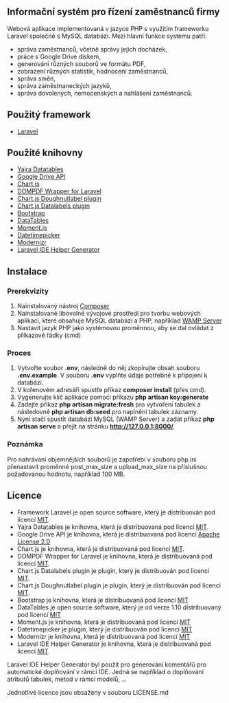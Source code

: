 ## Informační systém pro řízení zaměstnanců firmy

Webová aplikace implementovaná v jazyce PHP s využitím frameworku Laravel společně s MySQL databází. 
Mezi hlavní funkce systému patří:
- správa zaměstnanců, včetně správy jejich docházek, 
- práce s Google Drive diskem,
- generování různých souborů ve formátu PDF,
- zobrazení různých statistik, hodnocení zaměstnanců,
- správa směn, 
- správa zaměstnaneckých jazyků, 
- správa dovolených, nemocenských a nahlášení zaměstnanců.

## Použitý framework
- [Laravel](https://laravel.com/)

## Použité knihovny
- [Yajra Datatables](https://yajrabox.com/docs/laravel-datatables/master/installation)
- [Google Drive API](https://developers.google.com/drive/api/v3/quickstart/php)
- [Chart.js](https://www.chartjs.org/)
- [DOMPDF Wrapper for Laravel](https://github.com/barryvdh/laravel-dompdf)
- [Chart.js Doughnutlabel plugin](https://github.com/ciprianciurea/chartjs-plugin-doughnutlabel)
- [Chart.js Datalabels plugin](https://github.com/chartjs/chartjs-plugin-datalabels)
- [Bootstrap](https://getbootstrap.com/)
- [DataTables](https://datatables.net/)
- [Moment.js](https://momentjs.com/)
- [Datetimepicker](https://github.com/xdan/datetimepicker/blob/master/MIT-LICENSE.txt)
- [Modernizr](https://modernizr.com/)
- [Laravel IDE Helper Generator](https://github.com/barryvdh/laravel-ide-helper)

## Instalace
### Prerekvizity
1. Nainstalovaný nástroj [Composer](https://getcomposer.org/)
2. Nainstalované libovolné vývojové prostředí pro tvorbu webových aplikací, které obsahuje MySQL databázi a PHP,
   například [WAMP Server](https://www.wampserver.com/en/)
3. Nastavit jazyk PHP jako systémovou proměnnou, aby se dal ovládat z příkazové řádky (cmd) 
### Proces
1. Vytvořte soubor **.env**, následně do něj zkopírujte obsah souboru **.env.example**. V souboru **.env** vyplňte 
údaje potřebné k připojení k databázi.
2. V kořenovém adresáři spustťe příkaz **composer install** (přes cmd).
3. Vygenerujte klíč aplikace pomocí příkazu **php artisan key:generate**
4. Zadejte příkaz **php artisan migrate:fresh** pro vytvoření tabulek a následovně **php artisan db:seed** pro 
naplnění tabulek záznamy.
5. Nyní stačí spustit databázi MySQL (WAMP Server) a zadat příkaz **php artisan serve** a přejít na stránku **http://127.0.0.1:8000/**.

### Poznámka
Pro nahrávání objemnějších souborů je zapotřebí v souboru php.ini přenastavit proměnné post_max_size a upload_max_size na příslušnou požadovanou hodnotu, například 100 MB.

## Licence
- Framework Laravel je open source software, který je distribuován pod licencí [MIT](https://opensource.org/licenses/MIT).
- Yajra Datatables je knihovna, která je distribuovaná pod licencí [MIT](https://github.com/yajra/laravel-datatables/blob/9.0/LICENSE.md).
- Google Drive API je knihovna, která je distribuovaná pod licencí [Apache License 2.0](https://github.com/googleapis/google-api-php-client/blob/master/LICENSE)
- Chart.js je knihovna, která je distribuovaná pod licencí [MIT](https://github.com/chartjs/Chart.js/blob/master/LICENSE.md).
- DOMPDF Wrapper for Laravel je knihovna, která je distribuovaná pod licencí [MIT](https://opensource.org/licenses/MIT).
- Chart.js Datalabels plugin je plugin, který je distribuován pod licencí [MIT](https://github.com/chartjs/chartjs-plugin-datalabels/blob/master/LICENSE.md).
- Chart.js Doughnutlabel plugin je plugin, který je distribuován pod licencí [MIT](https://github.com/ciprianciurea/chartjs-plugin-doughnutlabel/blob/master/LICENSE).
- Bootstrap je knihovna, která je distribuovaná pod licencí [MIT](https://github.com/twbs/bootstrap/blob/main/LICENSE)
- DataTables je open source software, který je od verze 1.10 distribuovaný pod licencí [MIT](https://datatables.net/license/)
- Moment.js je knihovna, která je distribuovaná pod licencí [MIT](https://github.com/moment/momentjs.com/blob/master/LICENSE)
- Datetimepicker je plugin, který je distribuován pod licencí [MIT](https://github.com/xdan/datetimepicker/blob/master/MIT-LICENSE.txt)
- Modernizr je knihovna, která je distribuovaná pod licencí [MIT](https://github.com/Modernizr/Modernizr/blob/master/LICENSE.md)
- Laravel IDE Helper Generator je knihovna, která je distribuovaná pod licencí [MIT](https://opensource.org/licenses/MIT)

Laravel IDE Helper Generator byl použit pro generování komentářů pro automatické doplňování v rámci IDE. Jedná se například o doplňování atributů tabulek, metod v rámci modelů, ... 

Jednotlivé licence jsou obsaženy v souboru LICENSE.md

